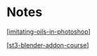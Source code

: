 # Notes

[[imitating-oils-in-photoshop]]

[[st3-blender-addon-course]]

[//begin]: # "Autogenerated link references for markdown compatibility"
[imitating-oils-in-photoshop]: imitating-oils-in-photoshop "Imitating Oils in Photoshop"
[st3-blender-addon-course]: st3-blender-addon-course "St3 Blender Addon Course"
[//end]: # "Autogenerated link references"